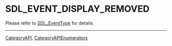 # SDL_EVENT_DISPLAY_REMOVED

Please refer to [SDL_EventType](SDL_EventType) for details.

----
[CategoryAPI](CategoryAPI), [CategoryAPIEnumerators](CategoryAPIEnumerators)

